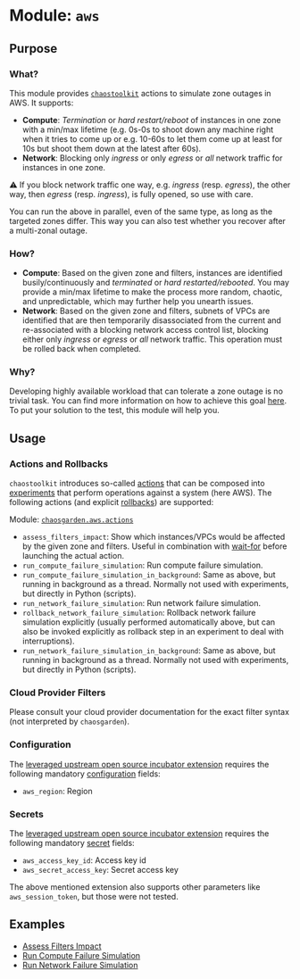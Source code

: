 # **Module: `aws`**

## Purpose

### What?

This module provides [`chaostoolkit`](https://chaostoolkit.org) actions to simulate zone outages in AWS. It supports:

- **Compute**: *Termination* or *hard restart/reboot* of instances in one zone with a min/max lifetime (e.g. 0s-0s to shoot down any machine right when it tries to come up or e.g. 10-60s to let them come up at least for 10s but shoot them down at the latest after 60s).
- **Network**: Blocking only *ingress* or only *egress* or *all* network traffic for instances in one zone.

:warning: If you block network traffic one way, e.g. *ingress* (resp. *egress*), the other way, then *egress* (resp. *ingress*), is fully opened, so use with care.

You can run the above in parallel, even of the same type, as long as the targeted zones differ. This way you can also test whether you recover after a multi-zonal outage.

### How?

- **Compute**: Based on the given zone and filters, instances are identified busily/continuously and *terminated* or *hard restarted/rebooted*. You may provide a min/max lifetime to make the process more random, chaotic, and unpredictable, which may further help you unearth issues.
- **Network**: Based on the given zone and filters, subnets of VPCs are identified that are then temporarily disassociated from the current and re-associated with a blocking network access control list, blocking either only *ingress* or *egress* or *all* network traffic. This operation must be rolled back when completed.

### Why?

Developing highly available workload that can tolerate a zone outage is no trivial task. You can find more information on how to achieve this goal [here](https://github.com/gardener/gardener/blob/master/docs/usage/shoot_high_availability_best_practices.md). To put your solution to the test, this module will help you.

## Usage

### Actions and Rollbacks

`chaostoolkit` introduces so-called [actions](https://chaostoolkit.org/reference/api/experiment/#action) that can be composed into [experiments](https://chaostoolkit.org/reference/api/experiment/#experiment) that perform operations against a system (here AWS). The following actions (and explicit [rollbacks](https://chaostoolkit.org/reference/api/experiment/#rollbacks)) are supported:

Module: [`chaosgarden.aws.actions`](/chaosgarden/aws/actions.py)

- `assess_filters_impact`: Show which instances/VPCs would be affected by the given zone and filters. Useful in combination with [wait-for](/docs/human/readme.md) before launching the actual action.
- `run_compute_failure_simulation`: Run compute failure simulation.
- `run_compute_failure_simulation_in_background`: Same as above, but running in background as a thread. Normally not used with experiments, but directly in Python (scripts).
- `run_network_failure_simulation`: Run network failure simulation.
- `rollback_network_failure_simulation`: Rollback network failure simulation explicitly (usually performed automatically above, but can also be invoked explicitly as rollback step in an experiment to deal with interruptions).
- `run_network_failure_simulation_in_background`: Same as above, but running in background as a thread. Normally not used with experiments, but directly in Python (scripts).

### Cloud Provider Filters

Please consult your cloud provider documentation for the exact filter syntax (not interpreted by `chaosgarden`).

### Configuration

The [leveraged upstream open source incubator extension](https://github.com/chaostoolkit-incubator/chaostoolkit-aws/tree/master/chaosaws) requires the following mandatory [configuration](https://chaostoolkit.org/reference/api/experiment/#configuration) fields:

- `aws_region`: Region

### Secrets

The [leveraged upstream open source incubator extension](https://github.com/chaostoolkit-incubator/chaostoolkit-aws/tree/master/chaosaws) requires the following mandatory [secret](https://chaostoolkit.org/reference/api/experiment/#secrets) fields:

- `aws_access_key_id`: Access key id
- `aws_secret_access_key`: Secret access key

The above mentioned extension also supports other parameters like `aws_session_token`, but those were not tested.

## Examples

- [Assess Filters Impact](/docs/aws/assess-filters-impact.json)
- [Run Compute Failure Simulation](/docs/aws/run-compute-failure-simulation.json)
- [Run Network Failure Simulation](/docs/aws/run-network-failure-simulation.json)
